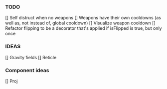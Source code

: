 ### TODO
[] Self distruct when no weapons
[] Weapons have their own cooldowns (as well as, not instead of, global cooldown)
[] Visualize weapon cooldown
[] Refactor flipping to be a decorator that's applied if isFlipped is true, but only once

### IDEAS
[] Gravity fields
[] Reticle

### Component ideas
[] Proj